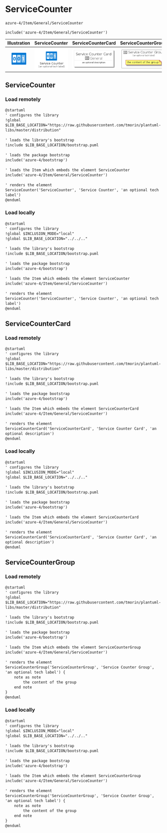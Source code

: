 # ServiceCounter


```text
azure-4/Item/General/ServiceCounter
```

```text
include('azure-4/Item/General/ServiceCounter')
```



| Illustration | ServiceCounter | ServiceCounterCard | ServiceCounterGroup |
| :---: | :---: | :---: | :---: |
| ![illustration for Illustration](../../../azure-4/Item/General/ServiceCounter.png) | ![illustration for ServiceCounter](../../../azure-4/Item/General/ServiceCounter.Local.png) | ![illustration for ServiceCounterCard](../../../azure-4/Item/General/ServiceCounterCard.Local.png) | ![illustration for ServiceCounterGroup](../../../azure-4/Item/General/ServiceCounterGroup.Local.png) |




## ServiceCounter

### Load remotely
```plantuml
@startuml
' configures the library
!global $LIB_BASE_LOCATION="https://raw.githubusercontent.com/tmorin/plantuml-libs/master/distribution"

' loads the library's bootstrap
!include $LIB_BASE_LOCATION/bootstrap.puml

' loads the package bootstrap
include('azure-4/bootstrap')

' loads the Item which embeds the element ServiceCounter
include('azure-4/Item/General/ServiceCounter')

' renders the element
ServiceCounter('ServiceCounter', 'Service Counter', 'an optional tech label')
@enduml
```

### Load locally
```plantuml
@startuml
' configures the library
!global $INCLUSION_MODE="local"
!global $LIB_BASE_LOCATION="../../.."

' loads the library's bootstrap
!include $LIB_BASE_LOCATION/bootstrap.puml

' loads the package bootstrap
include('azure-4/bootstrap')

' loads the Item which embeds the element ServiceCounter
include('azure-4/Item/General/ServiceCounter')

' renders the element
ServiceCounter('ServiceCounter', 'Service Counter', 'an optional tech label')
@enduml
```

## ServiceCounterCard

### Load remotely
```plantuml
@startuml
' configures the library
!global $LIB_BASE_LOCATION="https://raw.githubusercontent.com/tmorin/plantuml-libs/master/distribution"

' loads the library's bootstrap
!include $LIB_BASE_LOCATION/bootstrap.puml

' loads the package bootstrap
include('azure-4/bootstrap')

' loads the Item which embeds the element ServiceCounterCard
include('azure-4/Item/General/ServiceCounter')

' renders the element
ServiceCounterCard('ServiceCounterCard', 'Service Counter Card', 'an optional description')
@enduml
```

### Load locally
```plantuml
@startuml
' configures the library
!global $INCLUSION_MODE="local"
!global $LIB_BASE_LOCATION="../../.."

' loads the library's bootstrap
!include $LIB_BASE_LOCATION/bootstrap.puml

' loads the package bootstrap
include('azure-4/bootstrap')

' loads the Item which embeds the element ServiceCounterCard
include('azure-4/Item/General/ServiceCounter')

' renders the element
ServiceCounterCard('ServiceCounterCard', 'Service Counter Card', 'an optional description')
@enduml
```

## ServiceCounterGroup

### Load remotely
```plantuml
@startuml
' configures the library
!global $LIB_BASE_LOCATION="https://raw.githubusercontent.com/tmorin/plantuml-libs/master/distribution"

' loads the library's bootstrap
!include $LIB_BASE_LOCATION/bootstrap.puml

' loads the package bootstrap
include('azure-4/bootstrap')

' loads the Item which embeds the element ServiceCounterGroup
include('azure-4/Item/General/ServiceCounter')

' renders the element
ServiceCounterGroup('ServiceCounterGroup', 'Service Counter Group', 'an optional tech label') {
    note as note
        the content of the group
    end note
}
@enduml
```

### Load locally
```plantuml
@startuml
' configures the library
!global $INCLUSION_MODE="local"
!global $LIB_BASE_LOCATION="../../.."

' loads the library's bootstrap
!include $LIB_BASE_LOCATION/bootstrap.puml

' loads the package bootstrap
include('azure-4/bootstrap')

' loads the Item which embeds the element ServiceCounterGroup
include('azure-4/Item/General/ServiceCounter')

' renders the element
ServiceCounterGroup('ServiceCounterGroup', 'Service Counter Group', 'an optional tech label') {
    note as note
        the content of the group
    end note
}
@enduml
```

